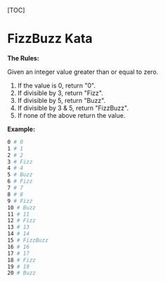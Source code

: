 [TOC]

# FizzBuzz Kata



**The Rules:**



Given an integer value greater than or equal to zero.



1. If the value is 0, return "0".
2. If divisible by 3, return "Fizz".
3. If divisible by 5, return "Buzz".
4. If divisible by 3 & 5, return "FizzBuzz".
5. If none of the above return the value.



**Example:**

```bash
0 # 0
1 # 1
2 # 2
3 # Fizz
4 # 4
5 # Buzz
6 # Fizz
7 # 7
8 # 8
9 # Fizz
10 # Buzz
11 # 11
12 # Fizz
13 # 13
14 # 14
15 # FizzBuzz
16 # 16
17 # 17
18 # Fizz
19 # 19
20 # Buzz
```



